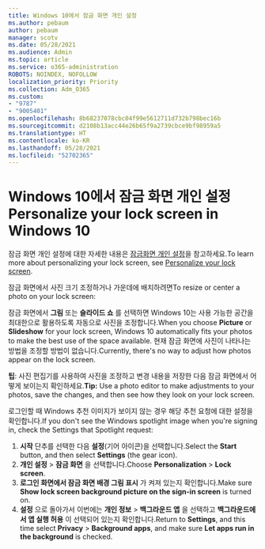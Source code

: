 ```yaml
---
title: Windows 10에서 잠금 화면 개인 설정
ms.author: pebaum
author: pebaum
manager: scotv
ms.date: 05/28/2021
ms.audience: Admin
ms.topic: article
ms.service: o365-administration
ROBOTS: NOINDEX, NOFOLLOW
localization_priority: Priority
ms.collection: Adm_O365
ms.custom:
- "9787"
- "9005401"
ms.openlocfilehash: 8b68237078cbc04f99e5612711d732b798bec16b
ms.sourcegitcommit: d2108b13acc44e26b65f9a2739cbce9bf98959a5
ms.translationtype: HT
ms.contentlocale: ko-KR
ms.lasthandoff: 05/28/2021
ms.locfileid: "52702365"
---
```

# <a name="personalize-your-lock-screen-in-windows-10"></a><span data-ttu-id="167f5-102">Windows 10에서 잠금 화면 개인 설정</span><span class="sxs-lookup"><span data-stu-id="167f5-102">Personalize your lock screen in Windows 10</span></span>

<span data-ttu-id="167f5-103">잠금 화면 개인 설정에 대한 자세한 내용은 [잠금화면 개인 설정](https://support.microsoft.com/windows/personalize-your-lock-screen-81dab9b0-35cf-887c-84a0-6de8ef72bea0)을 참고하세요.</span><span class="sxs-lookup"><span data-stu-id="167f5-103">To learn more about personalizing your lock screen, see [Personalize your lock screen](https://support.microsoft.com/windows/personalize-your-lock-screen-81dab9b0-35cf-887c-84a0-6de8ef72bea0).</span></span>

<span data-ttu-id="167f5-104">잠금 화면에서 사진 크기 조정하거나 가운데에 배치하려면</span><span class="sxs-lookup"><span data-stu-id="167f5-104">To resize or center a photo on your lock screen:</span></span>

<span data-ttu-id="167f5-105">잠금 화면에서 **그림** 또는 **슬라이드 쇼** 를 선택하면 Windows 10는 사용 가능한 공간을 최대한으로 활용하도록 자동으로 사진을 조정합니다.</span><span class="sxs-lookup"><span data-stu-id="167f5-105">When you choose **Picture** or **Slideshow** for your lock screen, Windows 10 automatically fits your photos to make the best use of the space available.</span></span> <span data-ttu-id="167f5-106">현재 잠금 화면에 사진이 나타나는 방법을 조정할 방법이 없습니다.</span><span class="sxs-lookup"><span data-stu-id="167f5-106">Currently, there's no way to adjust how photos appear on the lock screen.</span></span>

<span data-ttu-id="167f5-107">**팁**: 사진 편집기를 사용하여 사진을 조정하고 변경 내용을 저장한 다음 잠금 화면에서 어떻게 보이는지 확인하세요.</span><span class="sxs-lookup"><span data-stu-id="167f5-107">**Tip:** Use a photo editor to make adjustments to your photos, save the changes, and then see how they look on your lock screen.</span></span>

<span data-ttu-id="167f5-108">로그인할 때 Windows 추천 이미지가 보이지 않는 경우 해당 추천 요청에 대한 설정을 확인합니다.</span><span class="sxs-lookup"><span data-stu-id="167f5-108">If you don't see the Windows spotlight image when you're signing in, check the Settings that Spotlight request:</span></span> 

1. <span data-ttu-id="167f5-109">**시작** 단추를 선택한 다음 **설정**(기어 아이콘)을 선택합니다.</span><span class="sxs-lookup"><span data-stu-id="167f5-109">Select the **Start** button, and then select **Settings** (the gear icon).</span></span>
1. <span data-ttu-id="167f5-110">**개인 설정** > **잠금 화면** 을 선택합니다.</span><span class="sxs-lookup"><span data-stu-id="167f5-110">Choose **Personalization** > **Lock screen**.</span></span>
1. <span data-ttu-id="167f5-111">**로그인 화면에서 잠금 화면 배경 그림 표시** 가 켜져 있는지 확인합니다.</span><span class="sxs-lookup"><span data-stu-id="167f5-111">Make sure **Show lock screen background picture on the sign-in screen** is turned on.</span></span>
1. <span data-ttu-id="167f5-112">**설정** 으로 돌아가서 이번에는 **개인 정보** > **백그라운드 앱** 을 선택하고 **백그라운드에서 앱 실행 허용** 이 선택되어 있는지 확인합니다.</span><span class="sxs-lookup"><span data-stu-id="167f5-112">Return to **Settings**, and this time select **Privacy** > **Background apps**, and make sure **Let apps run in the background** is checked.</span></span>